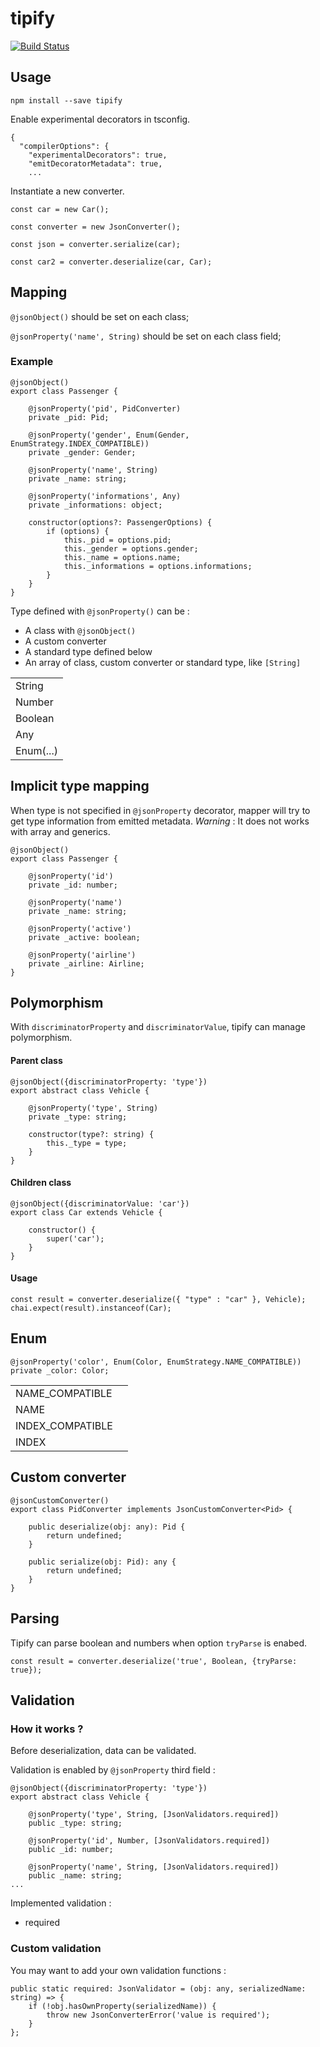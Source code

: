 # tipify
[![Build Status](https://travis-ci.com/henry781/tipify.svg?branch=master)](https://travis-ci.com/henry781/tipify)

## Usage

```
npm install --save tipify
```

Enable experimental decorators in tsconfig.
```
{
  "compilerOptions": {
    "experimentalDecorators": true,
    "emitDecoratorMetadata": true,
    ...
```

Instantiate a new converter.
```
const car = new Car();

const converter = new JsonConverter();

const json = converter.serialize(car);

const car2 = converter.deserialize(car, Car);
```

## Mapping

`@jsonObject()` should be set on each class;

`@jsonProperty('name', String)` should be set on each class field;


### Example

```
@jsonObject()
export class Passenger {

    @jsonProperty('pid', PidConverter)
    private _pid: Pid;

    @jsonProperty('gender', Enum(Gender, EnumStrategy.INDEX_COMPATIBLE))
    private _gender: Gender;

    @jsonProperty('name', String)
    private _name: string;

    @jsonProperty('informations', Any)
    private _informations: object;

    constructor(options?: PassengerOptions) {
        if (options) {
            this._pid = options.pid;
            this._gender = options.gender;
            this._name = options.name;
            this._informations = options.informations;
        }
    }
}
```

Type defined with `@jsonProperty()` can be :
* A class with `@jsonObject()`
* A custom converter
* A standard type defined below
* An array of class, custom converter or standard type, like `[String]`


|                | 
|----------------|
| String         |
| Number         |
| Boolean        |
| Any            |
| Enum(...)      |


## Implicit type mapping
When type is not specified in `@jsonProperty` decorator, mapper will try to get type information from emitted metadata.
_Warning_ : It does not works with array and generics.

```
@jsonObject()
export class Passenger {

    @jsonProperty('id')
    private _id: number;

    @jsonProperty('name')
    private _name: string;

    @jsonProperty('active')
    private _active: boolean;
    
    @jsonProperty('airline')
    private _airline: Airline;
}
```

## Polymorphism

With `discriminatorProperty` and `discriminatorValue`, tipify can manage polymorphism.

#### Parent class
```
@jsonObject({discriminatorProperty: 'type'})
export abstract class Vehicle {

    @jsonProperty('type', String)
    private _type: string;
    
    constructor(type?: string) {
        this._type = type;
    }
}
```
#### Children class
```
@jsonObject({discriminatorValue: 'car'})
export class Car extends Vehicle {

    constructor() {
        super('car');
    }
}
```
#### Usage
```
const result = converter.deserialize({ "type" : "car" }, Vehicle);
chai.expect(result).instanceof(Car);
```


## Enum

```
@jsonProperty('color', Enum(Color, EnumStrategy.NAME_COMPATIBLE))
private _color: Color;
```

|                 |   |
|-----------------|---|
| NAME_COMPATIBLE |   |
| NAME            |   |
| INDEX_COMPATIBLE|   |
| INDEX           |   |

## Custom converter

```
@jsonCustomConverter()
export class PidConverter implements JsonCustomConverter<Pid> {

    public deserialize(obj: any): Pid {
        return undefined;
    }

    public serialize(obj: Pid): any {
        return undefined;
    }
}
```

## Parsing

Tipify can parse boolean and numbers when option `tryParse` is enabed.

```
const result = converter.deserialize('true', Boolean, {tryParse: true});
```

## Validation

### How it works ?

Before deserialization, data can be validated.

Validation is enabled by `@jsonProperty` third field :

```
@jsonObject({discriminatorProperty: 'type'})
export abstract class Vehicle {

    @jsonProperty('type', String, [JsonValidators.required])
    public _type: string;

    @jsonProperty('id', Number, [JsonValidators.required])
    public _id: number;

    @jsonProperty('name', String, [JsonValidators.required])
    public _name: string;
...
```

Implemented validation :
* required

### Custom validation

You may want to add your own validation functions :

```
public static required: JsonValidator = (obj: any, serializedName: string) => {
    if (!obj.hasOwnProperty(serializedName)) {
        throw new JsonConverterError('value is required');
    }
};
```

